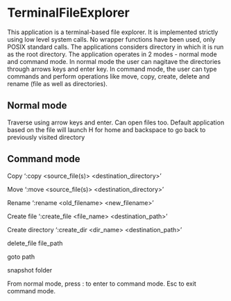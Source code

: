 # TerminalFileExplorer
This application is a terminal-based file explorer. It is implemented strictly using low level system calls. No wrapper functions have been used, only POSIX standard calls. The applications considers directory in which it is run as the root directory. The application operates in 2 modes - normal mode and command mode. In normal mode the user can nagitave the directories through arrows keys and enter key. In command mode, the user can type commands and perform operations like move, copy, create, delete and rename (file as well as directories).

## Normal mode
Traverse using arrow keys and enter.
Can open files too. Default application based on the file will launch
H for home and backspace to go back to previously visited directory

## Command mode 
Copy ‘:copy <source_file(s)> <destination_directory>’ 

Move ‘:move <source_file(s)> <destination_directory>’ 

Rename ‘:rename <old_filename> <new_filename>’

Create file ‘:create_file <file_name> <destination_path>’

Create directory ‘:create_dir <dir_name> <destination_path>’

delete_file file_path

goto path

snapshot folder
 
From normal mode, press : to enter to command mode. Esc to exit command mode.
  
  



